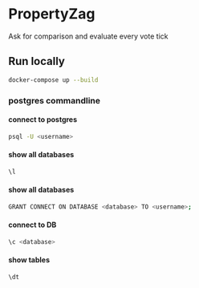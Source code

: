 # PropertyZag
Ask for comparison and evaluate every vote tick

## Run locally
```sh
docker-compose up --build
```


### postgres commandline

#### connect to postgres
```sh
psql -U <username>
```

#### show all databases
```sh
\l
```

#### show all databases
```sh
GRANT CONNECT ON DATABASE <database> TO <username>;
```


#### connect to DB
```sh
\c <database>
```

#### show tables
```sh
\dt
```